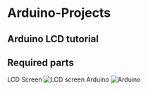 # Arduino-Projects
## Arduino LCD tutorial
## Required parts
LCD Screen
![LCD screen](https://github.com/NirmalKnock/images/blob/master/lcd.jfif)
Arduino
![Arduino](https://github.com/NirmalKnock/images/blob/master/arduino.jfif)
